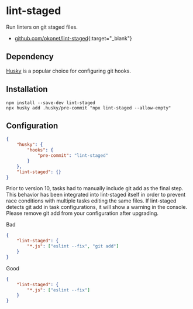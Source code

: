 # lint-staged

Run linters on git staged files.

- [github.com/okonet/lint-staged](https://github.com/okonet/lint-staged){:target="_blank"}

## Dependency

[Husky](husky.html) is a popular choice for configuring git hooks.

## Installation

```shell
npm install --save-dev lint-staged
npx husky add .husky/pre-commit "npx lint-staged --allow-empty"
```

## Configuration

```json
{
    "husky": {
        "hooks": {
            "pre-commit": "lint-staged"
        }
    },
    "lint-staged": {}
}
```

Prior to version 10, tasks had to manually include git add as the final step. This behavior has been integrated into lint-staged itself in order to prevent race conditions with multiple tasks editing the same files. If lint-staged detects git add in task configurations, it will show a warning in the console. Please remove git add from your configuration after upgrading.

Bad

```json
{
    "lint-staged": {
        "*.js": ["eslint --fix", "git add"]
    }
}
```

Good

```json
{
    "lint-staged": {
        "*.js": ["eslint --fix"]
    }
}
```
